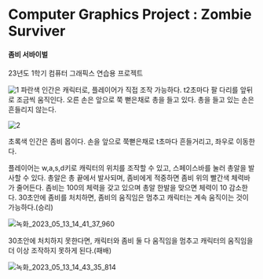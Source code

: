 # Computer Graphics Project : Zombie Surviver 

#### 좀비 서바이벌

23년도 1학기 컴퓨터 그래픽스 연습용 프로젝트

![1](https://github.com/y2hscmtk/ZombieSurviver/assets/109474668/65aef545-f983-4204-b5fb-08a5c8222203)
파란색 인간은 캐릭터로, 플레이어가 직접 조작 가능하다. t2초마다 팔 다리를 앞뒤로 조금씩 움직인다. 
오른 손은 앞으로 쭉 뻗은채로 총을 들고 있다. 총을 들고 있는 손은 흔들리지 않는다.

![2](https://github.com/y2hscmtk/ZombieSurviver/assets/109474668/604812be-e036-44b9-a89f-fb699d41028b)

초록색 인간은 좀비 몹이다. 손을 앞으로 쭉뻗은채로 t초마다 흔들거리고, 좌우로 이동한다.

플레이어는 w,a,s,d키로 캐릭터의 위치를 조작할 수 있고, 스페이스바를 눌러 총알을 발사할 수 있다.
총알은 총 끝에서 발사되며, 좀비에게 적중하면 좀비 위의 빨간색 체력바가 줄어든다. 
좀비는 100의 체력을 갖고 있으며 총알 한발을 맞으면 체력이 10 감소한다.
30초안에 좀비를 처치하면, 좀비의 움직임은 멈추고 캐릭터는 계속 움직이는 것이 가능하다.(승리)

![녹화_2023_05_13_14_41_37_960](https://github.com/y2hscmtk/ZombieSurviver/assets/109474668/879497d3-3aa0-4249-8b59-abe016b55343)

30초안에 처치하지 못한다면, 캐릭터와 좀비 둘 다 움직임을 멈추고 캐릭터의 움직임을 더 이상 조작하지 못하게 된다.(패배)

![녹화_2023_05_13_14_43_35_814](https://github.com/y2hscmtk/ZombieSurviver/assets/109474668/7cd741dd-5d2c-44ad-94dd-6f7dd1daf662)

